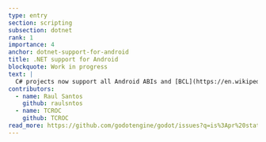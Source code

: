 ```yaml
---
type: entry
section: scripting
subsection: dotnet
rank: 1
importance: 4
anchor: dotnet-support-for-android
title: .NET support for Android
blockquote: Work in progress
text: |
  C# projects now support all Android ABIs and [BCL](https://en.wikipedia.org/wiki/Standard_Libraries_(CLI)#Base_Class_Library) APIs (formely only 64-bit architectures).
contributors:
  - name: Raul Santos
    github: raulsntos
  - name: TCROC
    github: TCROC
read_more: https://github.com/godotengine/godot/issues?q=is%3Apr%20state%3Amerged%20102627%2098066%2088803
---
```

